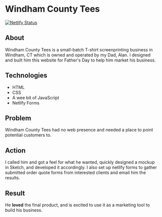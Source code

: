 # Windham County Tees

[![Netlify Status](https://api.netlify.com/api/v1/badges/3f498085-ad73-4ca6-965c-c1c8385011f6/deploy-status)](https://app.netlify.com/sites/flamboyant-hermann-3ad2bd/deploys)

## About

Windham County Tees is a small-batch T-shirt screenprinting business in Windham, CT which is owned and operated by my Dad, Alan. I designed and built him this website for Father's Day to help him market his business.

## Technologies

-   HTML
-   CSS
-   A wee bit of JavaScript
-   Netlify Forms

## Problem

Windham County Tees had no web presence and needed a place to point potential customers to.

## Action

I called him and got a feel for what he wanted, quickly designed a mockup in Sketch, and developed it accordingly. I also set up netlify forms to gather submitted order quote forms from interested clients and email him the results.

## Result

He **loved** the final product, and is excited to use it as a marketing tool to build his business.
